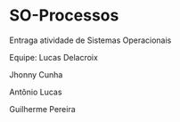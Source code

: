 # SO-Processos
Entraga atividade de Sistemas Operacionais 

Equipe: 
Lucas Delacroix 

Jhonny Cunha 

Antônio Lucas 

Guilherme Pereira 